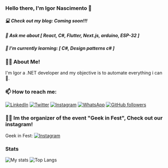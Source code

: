 ### Hello there, I'm Igor Nascimento 👋
##### 💻 Check out my blog: Coming soon!!!
##### 💬 Ask me about [ React, C#, Flutter, Next.js, arduino, ESP-32 ]
##### 🌱 I’m currently learning: [ C#, Design patterns c# ]

### 👨‍💻 About Me!
I'm Igor a .NET developer and my objective is to automate everything i can 🤖.

### 📫 How to reach me:
[![LinkedIn](https://img.shields.io/badge/LinkedIn-%230077B5.svg?&style=flat-square&logo=linkedin&logoColor=white)](https://www.linkedin.com/in/igornm/)
[![Twitter](https://img.shields.io/badge/-Twitter-1ca0f1?style=flat-square&labelColor=1ca0f1&logo=twitter&logoColor=white)](https://twitter.com/Iguh_Nm)
[![Instagram](https://img.shields.io/badge/Instagram-C71585.svg?&style=flat-square&logo=instagram&logoColor=white)](https://www.instagram.com/igor.s.n.m/)
[![WhatsApp](https://img.shields.io/badge/WhatsApp-228B22.svg?&style=flat-square&logo=whatsapp&logoColor=white)](https://wa.me/553284885255)
[![GitHub followers](https://img.shields.io/github/followers/igor2269?logo=github&style=flat-square)](https://github.com/igorINMS)

### 🧙‍♂ Im the organizer of the event "Geek in Fest", Check out our instagram! 
Geek in Fest:   [![Instagram](https://img.shields.io/badge/Instagram-C71585.svg?&style=flat-square&logo=instagram&logoColor=white)](https://www.instagram.com/geekinfest/)

### Stats
![My stats](https://github-readme-stats.vercel.app/api?username=igorNMS&show_icons=true&hide_border=false&theme=blue-green&count_private=true&hide_title=false)
![Top Langs](https://github-readme-stats.vercel.app/api/top-langs/?username=igorNMS&hide=html,css&theme=blue-green&layout=compact)
